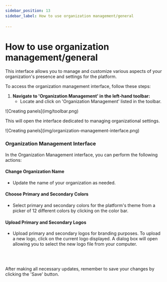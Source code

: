 ```yaml
---
sidebar_position: 13
sidebar_label: How to use organization management/general

---
```


# How to use organization management/general

This interface allows you to manage and customize various aspects of your organization's presence and settings for the platform.


To access the organization management interface, follow these steps:

1. **Navigate to 'Organization Management' in the left-hand toolbar:**
   - Locate and click on 'Organization Management' listed in the toolbar.
<div class="tutorial-image-container">
![Creating panels](img/toolbar.png)
</div>
  
  
  
This will open the interface dedicated to managing organizational settings.

<div class="tutorial-image-container">
![Creating panels](img/organization-management-interface.png)
</div>

### Organization Management Interface

In the Organization Management interface, you can perform the following actions:

#### Change Organization Name

- Update the name of your organization as needed.

#### Choose Primary and Secondary Colors

- Select primary and secondary colors for the platform's theme  from a picker of 12 different colors by clicking on the color bar.

#### Upload Primary and Secondary Logos

- Upload primary and secondary logos for branding purposes. To upload a new logo, click on the current logo displayed. A dialog box will open allowing you to select the new logo file from your computer.


<br></br>

After making all necessary updates, remember to save your changes by clicking the 'Save' button.